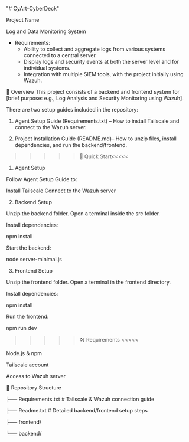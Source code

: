 "# CyArt-CyberDeck" 

Project Name

Log and Data Monitoring System

* Requirements:
    * Ability to collect and aggregate logs from various systems connected to a central server.
    * Display logs and security events at both the server level and for individual systems.
    * Integration with multiple SIEM tools, with the project initially using Wazuh.



📖 Overview
This project consists of a backend and frontend system for [brief purpose: e.g., Log Analysis and Security Monitoring using Wazuh].

There are two setup guides included in the repository:

1. Agent Setup Guide (Requirements.txt) – How to install Tailscale and connect to the Wazuh server.

2. Project Installation Guide (README.md)– How to unzip files, install dependencies, and run the backend/frontend.

>>>>>🚀 Quick Start<<<<<

1. Agent Setup
   
Follow Agent Setup Guide to:

  Install Tailscale
  Connect to the Wazuh server

2. Backend Setup
   
  Unzip the backend folder.
  Open a terminal inside the src folder.

Install dependencies:

  npm install

Start the backend:

  node server-minimal.js


3. Frontend Setup
   
  Unzip the frontend folder.
  Open a terminal in the frontend directory.

Install dependencies:

  npm install

Run the frontend:

  npm run dev


>>>>> 🛠 Requirements <<<<<

  Node.js & npm

  Tailscale account

  Access to Wazuh server


📂 Repository Structure

├── Requirements.txt     # Tailscale & Wazuh connection guide

├── Readme.txt                  # Detailed backend/frontend setup steps

├── frontend/

└── backend/
